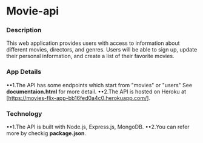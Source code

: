 # Movie-api

### Description
This web application provides users with access to information about different movies, directors, and genres. 
Users will be able to sign up, update their personal information, and create a list of their favorite movies.

### App Details
••1.The API has some endpoints which start from "movies" or "users" See __documentaion.html__ for more detail.
••2.The API is hosted on Heroku at [https://movies-flix-app-bb16fed0a4c0.herokuapp.com/].

### Technology
••1.The API is built with Node.js, Express.js, MongoDB. 
••2.You can refer more by checkig __package.json__.
 
